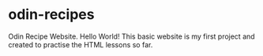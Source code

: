 # odin-recipes
Odin Recipe Website.
Hello World! This basic website is my first project and created to practise the HTML lessons so far.